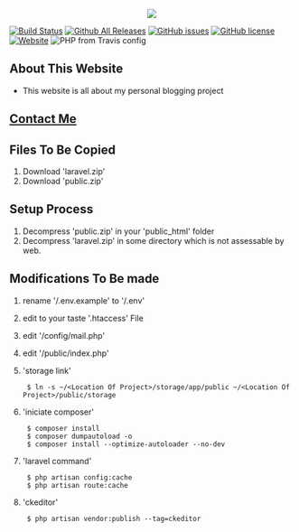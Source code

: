 <p align="center"><img src="https://www.abdevp.tk/favicon.png"></p>

[![Build Status](https://travis-ci.org/AshishBhoi/webblog.svg?branch=master)](https://travis-ci.org/AshishBhoi/webblog)
[![Github All Releases](https://img.shields.io/github/downloads/ashishbhoi/webblog/total.svg)](https://github.com/AshishBhoi/webblog/archive/master.zip)
[![GitHub issues](https://img.shields.io/github/issues/AshishBhoi/webblog.svg)](https://github.com/AshishBhoi/webblog/issues)
[![GitHub license](https://img.shields.io/github/license/AshishBhoi/webblog.svg)](https://github.com/AshishBhoi/webblog/blob/master/LICENSE)
[![Website](https://img.shields.io/website-up-down-green-red/http/shields.io.svg?label=my-website)](https://www.abdevp.tk)
![PHP from Travis config](https://img.shields.io/travis/php-v/symfony/symfony.svg)

## About This Website ##

- This website is all about my personal blogging project

## [Contact Me](https://www.abdevp.tk/contact) ##


## Files To Be Copied ##
1. Download 'laravel.zip'
2. Download 'public.zip'

## Setup Process ##
1. Decompress 'public.zip' in your 'public_html' folder
2. Decompress 'laravel.zip' in some directory which is not assessable by web.

## Modifications To Be made ##
1. rename '/.env.example' to '/.env'
2. edit to your taste '.htaccess' File
3. edit '/config/mail.php'
4. edit '/public/index.php' 
5. 'storage link'

        $ ln -s ~/<Location Of Project>/storage/app/public ~/<Location Of Project>/public/storage
6. 'iniciate composer'

        $ composer install
        $ composer dumpautoload -o
        $ composer install --optimize-autoloader --no-dev
7. 'laravel command'

        $ php artisan config:cache
        $ php artisan route:cache
8. 'ckeditor'
        
        $ php artisan vendor:publish --tag=ckeditor


